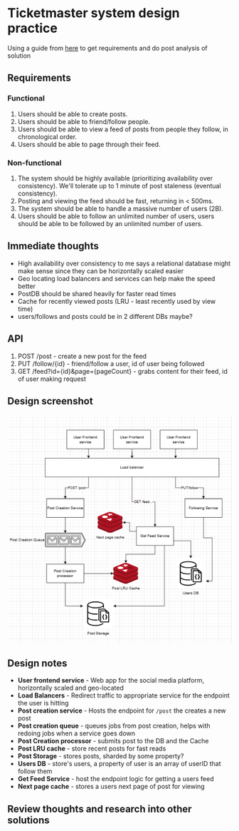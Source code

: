 # Ticketmaster system design practice

Using a guide from [here](https://www.hellointerview.com/learn/system-design/problem-breakdowns/fb-news-feed) to get requirements and do post analysis of solution

## Requirements

### Functional

1. Users should be able to create posts.
2. Users should be able to friend/follow people.
3. Users should be able to view a feed of posts from people they follow, in chronological order.
4. Users should be able to page through their feed.

### Non-functional

1. The system should be highly available (prioritizing availability over consistency). We'll tolerate up to 1 minute of post staleness (eventual consistency).
2. Posting and viewing the feed should be fast, returning in < 500ms.
3. The system should be able to handle a massive number of users (2B).
4. Users should be able to follow an unlimited number of users, users should be able to be followed by an unlimited number of users.

## Immediate thoughts

- High availability over consistency to me says a relational database might make sense since they can be horizontally scaled easier
- Geo locating load balancers and services can help make the speed better
- PostDB should be shared heavily for faster read times
- Cache for recently viewed posts (LRU - least recently used by view time)
- users/follows and posts could be in 2 different DBs maybe?

## API

1. POST /post - create a new post for the feed
2. PUT /follow/{id} - friend/follow a user, id of user being followed
3. GET /feed?id={id}&page={pageCount} - grabs content for their feed, id of user making request

## Design screenshot
![img.png](img.png)

## Design notes
- **User frontend service** - Web app for the social media platform, horizontally scaled and geo-located
- **Load Balancers** - Redirect traffic to appropriate service for the endpoint the user is hitting
- **Post creation service** - Hosts the endpoint for `/post` the creates a new post
- **Post creation queue** - queues jobs from post creation, helps with redoing jobs when a service goes down
- **Post Creation processor** - submits post to the DB and the Cache
- **Post LRU cache** - store recent posts for fast reads 
- **Post Storage** - stores posts, sharded by some property? 
- **Users DB** - store's users, a property of user is an array of userID that follow them
- **Get Feed Service** - host the endpoint logic for getting a users feed
- **Next page cache** - stores a users next page of post for viewing


## Review thoughts and research into other solutions


